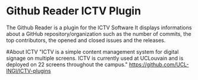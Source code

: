 # Github Reader ICTV Plugin

The Github Reader is a plugin for the ICTV Software
It displays informations about a GitHub repository/organization such as the number of commits, the top contributors, the opened and closed issues and the releases.

#About ICTV
"ICTV is a simple content management system for digital signage on multiple screens.
ICTV is currently used at UCLouvain and is deployed on 22 screens throughout the campus."
https://github.com/UCL-INGI/ICTV-plugins

